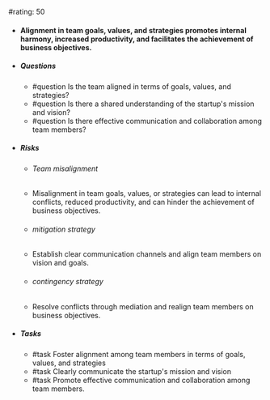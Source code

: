 #rating: 50
- #### Alignment in team goals, values, and strategies promotes internal harmony, increased productivity, and facilitates the achievement of business objectives.
- ##### Questions
  - #question Is the team aligned in terms of goals, values, and strategies?
  - #question Is there a shared understanding of the startup's mission and vision?
  - #question Is there effective communication and collaboration among team members?
- ##### Risks

  - ###### Team misalignment
  - Misalignment in team goals, values, or strategies can lead to internal conflicts, reduced productivity, and can hinder the achievement of business objectives.
  - ###### mitigation strategy
  - Establish clear communication channels and align team members on vision and goals.
  - ###### contingency strategy
  - Resolve conflicts through mediation and realign team members on business objectives.
- ##### Tasks
  - #task Foster alignment among team members in terms of goals, values, and strategies
  - #task  Clearly communicate the startup's mission and vision
  - #task  Promote effective communication and collaboration among team members.


